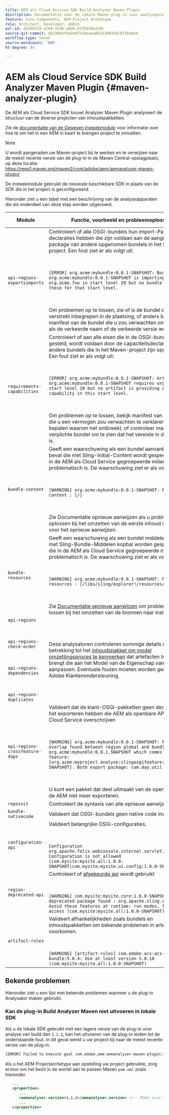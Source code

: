 ```yaml
---
title: AEM als Cloud Service SDK Build Analyzer Maven Plugin
description: Documentatie voor de lokale Maven-plug-in voor analyseprogramma's
feature: Core Components, AEM Project Archetype
role: Architect, Developer, Admin
exl-id: de26b310-a294-42d6-a0db-91f6036a328c
source-git-commit: db33866f0a9e87e34eaaa061d308438c6f5bebb4
workflow-type: tm+mt
source-wordcount: '605'
ht-degree: 4%

---
```


# AEM als Cloud Service SDK Build Analyzer Maven Plugin {#maven-analyzer-plugin}

De AEM als Cloud Service SDK bouwt Analyzer Maven Plugin analyseert de structuur van de diverse projecten van inhoudspakketten.

Zie de [documentatie van de Geweven Insteekmodule](https://github.com/adobe/aemanalyser-maven-plugin/blob/main/aemanalyser-maven-plugin/README.md) voor informatie over hoe te om het in een AEM in kaart te brengen project te omvatten.

>[!NOTE]
>
>U wordt aangeraden uw Maven-project bij te werken en te verwijzen naar de meest recente versie van de plug-in in de Maven Central-opslagplaats, op deze locatie: https://repo1.maven.org/maven2/com/adobe/aem/aemanalyser-maven-plugin/

De insteekmodule gebruikt de nieuwste beschikbare SDK in plaats van de SDK die in het project is geconfigureerd.

Hieronder ziet u een tabel met een beschrijving van de analyseapparaten die als onderdeel van deze stap worden uitgevoerd. <!-- Note that some are executed in the local SDK, while others are only executed during the Cloud Manager pipeline deployment. -->

| Module | Functie, voorbeeld en probleemoplossing | Lokale SDK | Cloud Manager |
|---|---|---|---|
| `api-regions-exportsimports` | Controleert of alle OSGI-bundels hun import-Package-declaraties hebben die zijn voldaan aan de aangifte Export-package van andere opgenomen bundels in het Maven-project. Een fout ziet er als volgt uit: <p> </p> `[ERROR] org.acme:mybundle:0.0.1-SNAPSHOT: Bundle org.acme:mybundle:0.0.1-SNAPSHOT is importing package(s) org.acme.foo in start level 20 but no bundle is exporting these for that start level.`<p> </p>Om problemen op te lossen, zie of is de bundel die het pakket verstrekt inbegrepen in de plaatsing, of anders bekijk manifest van de bundel die u zou verwachten om te bepalen als de verkeerde naam of de verkeerde versie werd gebruikt. | Ja | Ja |
| `requirements-capabilities` | Controleert of aan alle eisen die in de OSGI-bundels worden gesteld, wordt voldaan door de capaciteitsdeclaraties van andere bundels die in het Maven-project zijn opgenomen. Een fout ziet er als volgt uit: <p> </p> `[ERROR] org.acme:mybundle:0.0.1-SNAPSHOT: Artifact org.acme:mybundle:0.0.1-SNAPSHOT requires org.foo.bar in start level 20 but no artifact is providing a matching capability in this start level.`<p> </p> Om problemen op te lossen, bekijk manifest van de bundel die u een vermogen zou verwachten te verklaren om te bepalen waarom het ontbreekt, of controleer manifest van de verplichte bundel om te zien dat het vereiste in daar correct is. | Ja | Ja |
| `bundle-content` | Geeft een waarschuwing als een bundel aanvankelijke inhoud bevat die met Sling-Initial-Content wordt gespecificeerd, die in de AEM als Cloud Service gegroepeerde milieu problematisch is. De waarschuwing ziet er als volgt uit: <p> </p> `[WARNING] org.acme:mybundle:0.0.1-SNAPSHOT: Found initial content : [/]` <p> </p>Zie Documentatie opnieuw aanwijzen als u problemen wilt oplossen bij het omzetten van de eerste inhoud in instructies voor het opnieuw aanwijzen. | Ja | Ja |
| `bundle-resources` | Geeft een waarschuwing als een bundel middelen bevat die met Sling-Bundle-Middelen kopbal worden gespecificeerd, die in de AEM als Cloud Service gegroepeerde milieu problematisch is. De waarschuwing ziet er als volgt uit:<p> </p> `[WARNING] org.acme:mybundle:0.0.1-SNAPSHOT: Found bundle resources : [/libs/sling/explorer!/resources/explorer]`<p> </p> Zie [Documentatie opnieuw aanwijzen](https://experienceleague.adobe.com/docs/experience-manager-cloud-service/implementing/developing/aem-project-content-package-structure.html?lang=en#repo-init) om problemen op te lossen bij het omzetten van de bronnen naar instructies. | Ja | Ja |
| `api-regions`<p> </p>`api-regions-check-order`<p> </p>`api-regions-dependencies`<p> </p>`api-regions-duplicates` | Deze analysatoren controleren sommige details met betrekking tot het [inhoudspakket om model omzettingsproces te kenmerken](https://experienceleague.adobe.com/docs/experience-manager-cloud-service/implementing/deploying/overview.html?lang=en#deploying) dat artefacten tot stand brengt die aan het Model van de Eigenschap van de Verkoop aanpassen. Eventuele fouten moeten worden gemeld aan de Adobe Klantenondersteuning. | Ja | Ja |
| `api-regions-crossfeature-dups` | Valideert dat de klant-OSGI-pakketten geen declaraties voor het exporteren hebben die AEM als openbare API van een Cloud Service overschrijven<p> </p>`[WARNING] org.acme:mybundle:0.0.1-SNAPSHOT: Package overlap found between region global and bundle org.acme:mybundle:0.0.1.SNAPSHOT which comes from feature: [org.acme:myproject.analyse:slingosgifeature:0.0.1-SNAPSHOT]. Both export package: com.day.util`<p> </p>U kunt een pakket dat deel uitmaakt van de openbare API van de AEM niet meer exporteren. | Ja | Ja |
| `repoinit` | Controleert de syntaxis van alle opnieuw aanwijssecties | Ja | Ja |
| `bundle-nativecode` | Valideert dat OSGI-bundels geen native code installeren. | Ja | Ja |
| `configuration-api` | Valideert belangrijke OSGi-configuraties. <p> </p> `Configuration org.apache.felix.webconsole.internal.servlet.OsgiManager: Configuration is not allowed (com.mysite:mysite.all:1.0.0-SNAPSHOT\|com.mysite:mysite.ui.config:1.0.0-SNAPSHOT)` | Ja | Ja |
| `region-deprecated-api` | Controleert of [afgekeurde api](https://experienceleague.adobe.com/docs/experience-manager-cloud-service/release-notes/deprecated-apis.html) wordt gebruikt <p> </p>`[WARNING] com.mysite:mysite.core:1.0.0-SNAPSHOT: Usage of deprecated package found : org.apache.sling.settings : Avoid these features at runtime: run modes, file system access (com.mysite:mysite.all:1.0.0-SNAPSHOT)` | Ja | Ja |
| `artifact-rules` | Valideert afhankelijkheden zoals bundels en inhoudspakketten om bekende problemen in artefacten te voorkomen.<p> </p>`[WARNING] [artifact-rules] com.adobe.acs:acs-aem-commons-bundle:5.0.4: Use at least version 5.0.10 (com.mysite:mysite.all:1.0.0-SNAPSHOT)` | Ja | Ja |

## Bekende problemen

Hieronder ziet u een lijst met bekende problemen wanneer u de plug-in Analysator maken gebruikt.

### Kan de plug-in Build Analyzer Maven niet uitvoeren in lokale SDK

Als u de lokale SDK gebruikt met een lagere versie van de plug-in voor analyse van build dan `1.1.2`, kan het uitvoeren van de plug-in leiden tot de onderstaande fout. In dit geval werkt u uw project bij naar de meest recente versie van de plug-in.

```txt
[ERROR] Failed to execute goal com.adobe.aem:aemanalyser-maven-plugin:1.1.0:analyse (default-analyse) on project mysite.analyse: Execution default-analyse of goal com.adobe.aem:aemanalyser-maven-plugin:1.1.0:analyse failed: arraycopy: source index -1 out of bounds for char[65536] -> [Help 1]
```

Als u het AEM Projectarchetype aan opstelling uw project gebruikte, zorg ervoor om het bezit in de wortel aan te passen Maven `pom.xml` zoals hieronder.

```xml
   ...
   <properties>
      ...
      <aemanalyser.version>1.1.2</aemanalyser.version> <!-- Make sure to use the latest release -->
      ...
   </properties>
```
